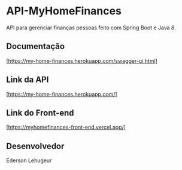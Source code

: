 # API-MyHomeFinances

API para gerenciar finanças pessoas feito com Spring Boot e Java 8.

## Documentação

[https://my-home-finances.herokuapp.com/swagger-ui.html]

## Link da API

[https://my-home-finances.herokuapp.com/]

## Link do Front-end

[https://myhomefinances-front-end.vercel.app/]

## Desenvolvedor

Éderson Lehugeur
